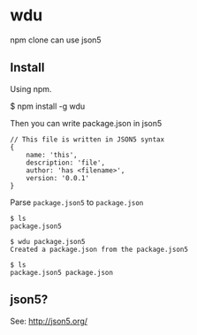 wdu
===

npm clone can use json5

## Install

Using npm.

$ npm install -g wdu

Then you can write package.json in json5

```
// This file is written in JSON5 syntax
{
    name: 'this',
    description: 'file',
    author: 'has <filename>',
    version: '0.0.1'
}
```

Parse `package.json5` to `package.json`

```
$ ls
package.json5

$ wdu package.json5
Created a package.json from the package.json5

$ ls
package.json5 package.json
```


## json5?
See: http://json5.org/
